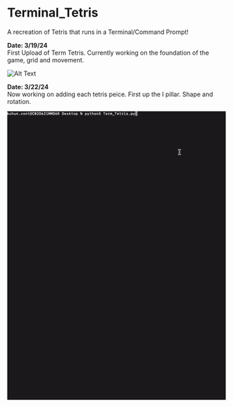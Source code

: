 # Terminal_Tetris
A recreation of Tetris that runs in a Terminal/Command Prompt!


**Date: 3/19/24** <br />
First Upload of Term Tetris. Currently working on the foundation of the game, grid and movement.


![Alt Text](https://github.com/KChun510/Terminal_Tetris/blob/main/term_tetris.gif)




**Date: 3/22/24** <br />
Now working on adding each tetris peice. First up the I pillar. Shape and rotation.

![Alt Text](https://github.com/KChun510/TermTris_Tetris-In-the-CLI/blob/main/termtris_vid_v.1.2.gif)

